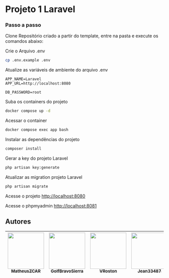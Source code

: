 # Projeto 1 Laravel

### Passo a passo
Clone Repositório criado a partir do template, entre na pasta e execute os comandos abaixo:

Crie o Arquivo .env
```sh
cp .env.example .env
```

Atualize as variáveis de ambiente do arquivo .env
```dosini
APP_NAME=Laravel
APP_URL=http://localhost:8080

DB_PASSWORD=root
```

Suba os containers do projeto
```sh
docker compose up -d
```

Acessar o container
```sh
docker compose exec app bash
```

Instalar as dependências do projeto
```sh
composer install
```

Gerar a key do projeto Laravel
```sh
php artisan key:generate
```

Atualizar as migration projeto Laravel
```sh
php artisan migrate
```

Acesse o projeto
[http://localhost:8080](http://localhost:8080)

Acesse o phpmyadmin
[http://localhost:8081](http://localhost:8081)

## Autores
| [<img src="https://avatars.githubusercontent.com/u/107090798?v=4" width=115><br><sub>MatheusZCAR</sub>](https://github.com/MatheusZCAR) |  [<img src="https://avatars.githubusercontent.com/u/106974254?v=4" width=115><br><sub>GolfBravoSierra</sub>](https://github.com/GolfBravoSierra) |  [<img src="https://avatars.githubusercontent.com/u/111363981?v=4" width=115><br><sub>VRoston</sub>](https://github.com/VRoston) | [<img src="https://avatars.githubusercontent.com/u/55934276?v=4" width=115><br><sub>Jean33487</sub>](https://github.com/jean33487) |  [<img src="https://avatars.githubusercontent.com/u/78030935?v=4" width=115><br><sub>Zaldef</sub>](https://github.com/Zaldef) |  [<img src="https://avatars.githubusercontent.com/u/111884977?v=4" width=115><br><sub>leticiamaiza</sub>](https://github.com/leticiamaiza) |  [<img src="https://avatars.githubusercontent.com/u/62515650?v=4" width=115><br><sub>RumanLucas</sub>](https://github.com/RumanLucas) | 
| :---: | :---: | :---: | :---: | :---: | :---: | :---: |
